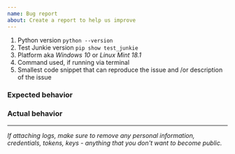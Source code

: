 ```yaml
---
name: Bug report
about: Create a report to help us improve
---
```


1. Python version `python --version`
2. Test Junkie version `pip show test_junkie` 
3. Platform aka *_Windows 10_* or *_Linux Mint 18.1_* 
4. Command used, if running via terminal
5. Smallest code snippet that can reproduce the issue and /or description of the issue

### Expected behavior

### Actual behavior

---
*If attaching logs, make sure to remove any personal information, credentials, tokens, keys - anything that you don't
want to become public.*
